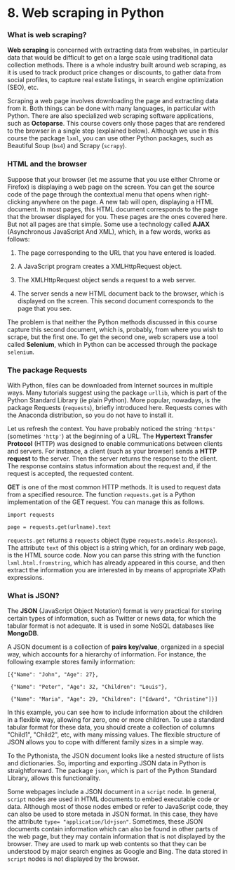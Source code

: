 # 8. Web scraping in Python

### What is web scraping?

**Web scraping** is concerned with extracting data from websites, in particular data that would be difficult to get on a large scale using traditional data collection methods. There is a whole industry built around web scraping, as it is used to track product price changes or discounts, to gather data from social profiles, to capture real estate listings, in search engine optimization (SEO), etc.

Scraping a web page involves downloading the page and extracting data from it. Both things can be done with many languages, in particular with Python. There are also specialized web scraping software applications, such as **Octoparse**. This course covers only those pages that are rendered to the browser in a single step (explained below). Although we use in this course the package `lxml`, you can use other Python packages, such as Beautiful Soup (`bs4`) and Scrapy (`scrapy`).

### HTML and the browser

Suppose that your browser (let me assume that you use either Chrome or Firefox) is displaying a web page on the screen. You can get the source code of the page through the contextual menu that opens when right-clicking anywhere on the page. A new tab will open, displaying a HTML document. In most pages, this HTML document corresponds to the page that the browser displayed for you. These pages are the ones covered here. But not all pages are that simple. Some use a technology called **AJAX** (Asynchronous JavaScript And XML), which, in a few words, works as follows:

1. The page corresponding to the URL that you have entered is loaded.

2. A JavaScript program creates a XMLHttpRequest object.

3. The XMLHttpRequest object sends a request to a web server.

4. The server sends a new HTML document back to the browser, which is displayed on the screen. This second document corresponds to the page that you see.

The problem is that neither the Python methods discussed in this course capture this second document, which is, probably, from where you wish to scrape, but the first one. To get the second one, web scrapers use a tool called **Selenium**, which in Python can be accessed through the package `selenium`.

### The package Requests

With Python, files can be downloaded from Internet sources in multiple ways. Many tutorials suggest using the package `urllib`, which is part of the Python Standard Library (ie plain Python). More popular, nowadays, is the package Requests (`requests`), briefly introduced here. Requests comes with the Anaconda distribution, so you do not have to install it.

Let us refresh the context. You have probably noticed the string `'https'` (sometimes `'http'`) at the beginning of a URL. The **Hypertext Transfer Protocol** (HTTP) was designed to enable communications between clients and servers. For instance, a client (such as your browser) sends a **HTTP request** to the server. Then the server returns the response to the client. The response contains status information about the request and, if the request is accepted, the requested content.

**GET** is one of the most common HTTP methods. It is used to request data from a specified resource. The function `requests.get` is a Python implementation of the GET request. You can manage this as follows.

`import requests`

`page = requests.get(urlname).text`

`requests.get` returns a `requests` object (type `requests.models.Response`). The attribute `text` of this object is a string which, for an ordinary web page, is the HTML source code. Now you can parse this string with the function `lxml.html.fromstring`, which has already appeared in this course, and then extract the information you are interested in by means of appropriate XPath expressions.

### What is JSON?

The **JSON** (JavaScript Object Notation) format is very practical for storing certain types of information, such as Twitter or news data, for which the tabular format is not adequate. It is used in some NoSQL databases like **MongoDB**. 

A JSON document is a collection of **pairs key/value**, organized in a special way, which accounts for a hierarchy of information. For instance, the following example stores family information:

	[{"Name": "John", "Age": 27},

	 {"Name": "Peter", "Age": 32, "Children": "Louis"},

	 {"Name": "Maria", "Age": 29, "Children": ["Edward", "Christine"]}]

In this example, you can see how to include information about the children in a flexible way, allowing for zero, one or more children. To use a standard tabular format for these data, you should create a collection of columns "Child1", "Child2", etc, with many missing values. The flexible structure of JSON allows you to cope with different family sizes in a simple way. 

To the Pythonista, the JSON document looks like a nested structure of lists and dictionaries. So, importing and exporting JSON data in Python is straightforward. The package `json`, which is part of the Python Standard Library, allows this functionality.

Some webpages include a JSON document in a `script` node. In general, `script` nodes are used in HTML documents to embed executable code or data. Although most of those nodes embed or refer to JavaScript code, they can also be used to store metada in JSON format. In this case, they have the attribute `type= "application/ld+json"`. Sometimes, these JSON documents contain information which can also be found in other parts of the web page, but they may contain information that is not displayed by the browser. They are used to mark up web contents so that they can be understood by major search engines as Google and Bing. The data stored in `script` nodes is not displayed by the browser.
